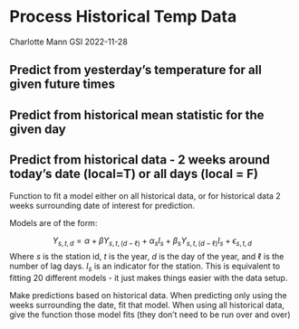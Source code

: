 Process Historical Temp Data
================
Charlotte Mann GSI
2022-11-28

## Predict from yesterday’s temperature for all given future times

## Predict from historical mean statistic for the given day

## Predict from historical data - 2 weeks around today’s date (local=T) or all days (local = F)

Function to fit a model either on all historical data, or for historical
data 2 weeks surrounding date of interest for prediction.

Models are of the form:

$$Y_{s,t,d} = \alpha + \beta Y_{s,t,(d-\ell)} + \alpha_{s}I_s + \beta_{s}Y_{s,t,(d-\ell)}I_s + \epsilon_{s,t,d}$$
Where $s$ is the station id, $t$ is the year, $d$ is the day of the
year, and $\ell$ is the number of lag days. $I_s$ is an indicator for
the station. This is equivalent to fitting 20 different models - it just
makes things easier with the data setup.

Make predictions based on historical data. When predicting only using
the weeks surrounding the date, fit that model. When using all
historical data, give the function those model fits (they don’t need to
be run over and over)
